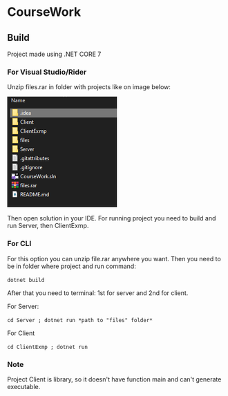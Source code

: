 # CourseWork
## Build
Project made using .NET CORE 7
### For Visual Studio/Rider
Unzip files.rar in folder with projects like on image below:

![img.png](files.png)

Then open solution in your IDE. For running project you need to 
build and run Server, then ClientExmp.
### For CLI 
For this option you can unzip file.rar anywhere you want. 
Then you need to be in folder where project and run command:


`dotnet build
`

After that you need to terminal:
1st for server and 2nd for client.

For Server:

`cd Server ; dotnet run *path to "files" folder*
`

For Client

`cd ClientExmp ; dotnet run
`

### Note
Project Client is library, so it doesn't have 
function main and can't generate executable. 